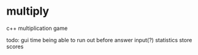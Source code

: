 # multiply
c++ multiplication game

todo:
gui
time being able to run out before answer input(?)
statistics
store scores
